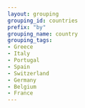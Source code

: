 ```yaml
---
layout: grouping 
grouping_id: countries
prefix: "by"
grouping_name: country
grouping_tags:
- Greece
- Italy
- Portugal
- Spain
- Switzerland
- Germany
- Belgium
- France
---
```

